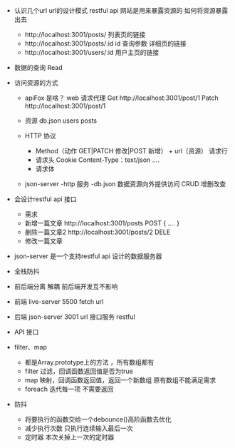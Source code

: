 - 认识几个url
  url的设计模式 restful api
  网站是用来暴露资源的 如何将资源暴露出去 
  - http://localhost:3001/posts/   列表页的链接
  - http://localhost:3001/posts/:id id 查询参数 详细页的链接
  - http://localhost:3001/users/:id   用户主页的链接

- 数据的查询 Read 
- 访问资源的方式 
  - apiFox 是啥？  web 请求代理
    Get http://localhost:3001/post/1 
    Patch http://localhost:3001/post/1 
  - 资源 db.json users posts 
  - HTTP 协议
    - Method（动作 GET|PATCH 修改|POST 新增） + url（资源）  请求行
    - 请求头 Cookie  Content-Type：text/json ....
    - 请求体 
  
  - json-server
    -http 服务
    -db.json 数据资源向外提供访问 CRUD 增删改查

- 会设计restful api 接口 
  - 需求
   - 新增一篇文章
     http://localhost:3001/posts  POST
   {
     ....
   }
   - 删除一篇文章2
     http://localhost:3001/posts/2  DELE
   - 修改一篇文章

- json-server 是一个支持restful api 设计的数据服务器

- 全栈防抖
 - 前后端分离  解耦   前后端开发互不影响 
  - 前端  live-server 5500
    fetch url 
  - 后端 json-server 3001
    url 接口服务 restful 
  - API 接口 

- filter、map
  - 都是Array.prototype上的方法 ，所有数组都有
  - filter 过滤，回调函数返回值是否为true
  - map 映射，回调函数返回值，返回一个新数组 原有数组不能满足需求
  - foreach 迭代每一项  不需要返回

- 防抖
  - 将要执行的函数交给一个debounce()高阶函数去优化 
  - 减少执行次数 只执行连续输入最后一次
  - 定时器 本次关掉上一次的定时器